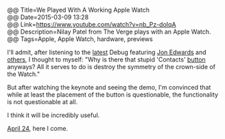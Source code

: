 @@ Title=We Played With A Working Apple Watch  
@@ Date=2015-03-09 13:28  
@@ Link=https://www.youtube.com/watch?v=nb_Pz-doIqA  
@@ Description=Nilay Patel from The Verge plays with an Apple Watch.  
@@ Tags=Apple, Apple Watch, hardware, previews  

I'll admit, after listening to the [latest](http://www.imore.com/debug-62-edwards-and-gruber-watches) Debug featuring [Jon Edwards](https://twitter.com/undertheloupe) and [others](https://twitter.com/gruber), I thought to myself: "Why is there that stupid 'Contacts' [button](http://d.pr/i/1cVL0+) anyways? All it serves to do is destroy the symmetry of the crown-side of the Watch."

But after watching the keynote and seeing the demo, I'm convinced that while at least the placement of the button is questionable, the functionality is not questionable at all.

I think it will be incredibly useful. 

[April 24](https://www.apple.com/pr/library/2015/03/09Apple-Watch-Available-in-Nine-Countries-on-April-24.html), here I come.